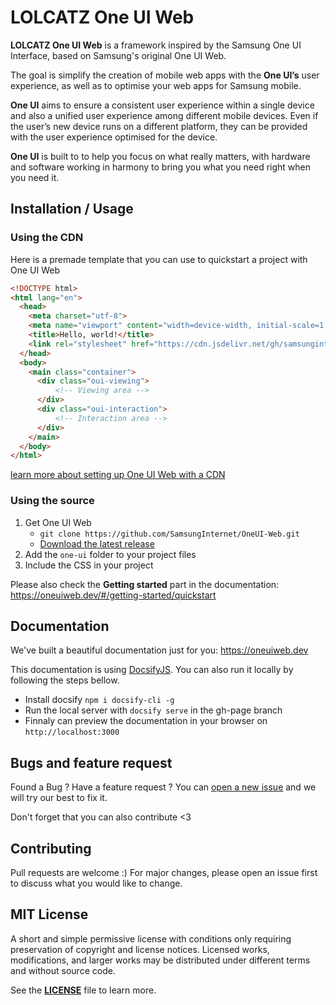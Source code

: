 
# LOLCATZ One UI Web

**LOLCATZ One UI Web** is a framework inspired by the Samsung One UI Interface, based on Samsung's original One UI Web.

The goal is simplify the creation of mobile web apps with the **One UI’s** user experience, as well as to optimise your web apps for Samsung mobile.

**One UI** aims to ensure a consistent user experience within a single device and also a unified user experience among different mobile devices. Even if the user’s new device runs on a different platform, they can be provided with the user experience optimised for the device.

**One UI** is built to to help you focus on what really matters, with hardware and software working in harmony to bring you what you need right when you need it.

## Installation / Usage

### Using the CDN
Here is a premade template that you can use to quickstart a project with One UI Web
```html
<!DOCTYPE html>
<html lang="en">
  <head>
    <meta charset="utf-8">
    <meta name="viewport" content="width=device-width, initial-scale=1, shrink-to-fit=no">
    <title>Hello, world!</title>
    <link rel="stylesheet" href="https://cdn.jsdelivr.net/gh/samsunginternet/OneUI-Web/oui-css/oui.css">
  </head>
  <body>
    <main class="container">
      <div class="oui-viewing">
          <!-- Viewing area -->
      </div>
      <div class="oui-interaction">
          <!-- Interaction area -->
      </div>
    </main>
  </body>
</html>
```
[learn more about setting up One UI Web with a CDN](https://oneuiweb.dev/#/getting-started/quickstart)

### Using the source

1. Get One UI Web
	* ```git clone https://github.com/SamsungInternet/OneUI-Web.git``` 
	* [Download the latest release](https://github.com/SamsungInternet/OneUI-Web/releases/latest)
2. Add the `one-ui` folder to your project files
3. Include the CSS in your project

Please also check the **Getting started** part in the documentation: https://oneuiweb.dev/#/getting-started/quickstart


## Documentation

We've built a beautiful documentation just for you: https://oneuiweb.dev

This documentation is using [DocsifyJS](https://github.com/docsifyjs/docsify).
You can also run it locally by following the steps bellow.

* Install docsify ```npm i docsify-cli -g```
* Run the local server with  ```docsify serve``` in the gh-page branch
* Finnaly can preview the documentation in your browser on `http://localhost:3000`

## Bugs and feature request 

Found a Bug ? Have a feature request ?
You can [open a new issue](https://github.com/SamsungInternet/OneUI-Web/issues/new) and we will try our best to fix it.

Don't forget that you can also contribute <3

## Contributing

Pull requests are welcome :)
For major changes, please open an issue first to discuss what you would like to change.


## MIT License

A short and simple permissive license with conditions only requiring preservation of copyright and license notices.
Licensed works, modifications, and larger works may be distributed under different terms and without source code.

See the **[LICENSE](https://github.com/SamsungInternet/OneUI-Web/blob/master/LICENSE)** file to learn more.
